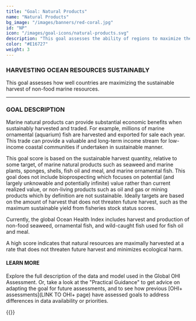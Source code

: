 ```yaml
---
title: "Goal: Natural Products"
name: "Natural Products"
bg_image: "/images/banners/red-coral.jpg"
id: "NP"
icon: "/images/goal-icons/natural-products.svg"
description: "This goal assesses the ability of regions to maximize the sustainable harvest of living marine resources, such as corals, shells, seaweeds, and fish for the aquarium trade."
color: "#E16727"
weight: 3
---
```


### HARVESTING OCEAN RESOURCES SUSTAINABLY

This goal assesses how well countries are maximizing the sustainable harvest of non-food marine resources.


----

### GOAL DESCRIPTION

Marine natural products can provide substantial economic benefits when sustainably harvested and traded.  For example, millions of marine ornamental (aquarium) fish are harvested and exported for sale each year.  This trade can provide a valuable and long-term income stream for low-income coastal communities if undertaken in sustainable manner.

This goal score is based on the sustainable harvest quantity, relative to some target, of marine natural products such as seaweed and marine plants, sponges, shells, fish oil and meal, and marine ornamental fish.  This goal does not include bioprospecting which focuses on potential (and largely unknowable and potentially infinite) value rather than current realized value, or non-living products such as oil and gas or mining products which by definition are not sustainable. Ideally targets are based on the amount of harvest that does not threaten future harvest, such as the maximum sustainable yield from fisheries stock status scores. 

Currently, the global Ocean Health Index includes harvest and production of non-food seaweed, ornamental fish, and wild-caught fish used for fish oil and meal.  

A high score indicates that natural resources are maximally harvested at a rate that does not threaten future harvest and minimizes ecological harm.

#### LEARN MORE
Explore the full description of the data and model used in the Global OHI Assessment. Or, take a look at the "Practical Guidance" to get advice on adapting the goal for future assessments, and to see how previous [OHI+ assessments](LINK TO OHI+ page) have assessed goals to address differences in data availability or priorities.

{{<buttons left_text="OHI Model" left_link="" right_text="Practical Guidance" right_link="" left_icon="/images/misc/microscope-icon.svg" right_icon="/images/misc/directions-icon.svg">}}
